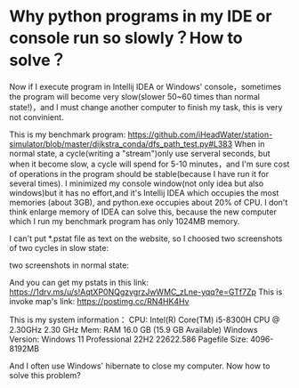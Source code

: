 
# Why python programs in my IDE or console run so slowly？How to solve？

Now if I execute program in Intellij IDEA or Windows' console，sometimes the program will become very slow(slower 50~60 times than normal state!)，and I must change another computer to finish my task, this is very not convinient.

This is my benchmark program:
https://github.com/iHeadWater/station-simulator/blob/master/dijkstra_conda/dfs_path_test.py#L383
When in normal state, a cycle(writing a "stream")only use serveral seconds, but when it become slow, a cycle will spend for 5-10 minutes，and I'm sure cost of operations in the program should be stable(because I have run it for several times).
I minimized my console window(not only idea but also windows)but it has no effort,and it's Intellij IDEA which occupies the most memories (about 3GB), and python.exe occupies about 20% of CPU.
I don't think enlarge memory of IDEA can solve this, because the new computer which I run my benchmark program has only 1024MB memory.

I can't put *.pstat file as text on the website, so I choosed two screenshots of two cycles in slow state:


two screenshots in normal state:

And you can get my pstats in this link:
https://1drv.ms/u/s!AqtXP0NQgzvgrzJwWMC_zLne-yqq?e=GTf7Zp
This is invoke map's link:
https://postimg.cc/RN4HK4Hv

This is my system information：
CPU:    Intel(R) Core(TM) i5-8300H CPU @ 2.30GHz 2.30 GHz
Mem:    RAM 16.0 GB (15.9 GB Available)
Windows Version: Windows 11 Professional 22H2 22622.586
Pagefile Size: 4096-8192MB

And I often use Windows' hibernate to close my computer.
Now how to solve this problem?

        
